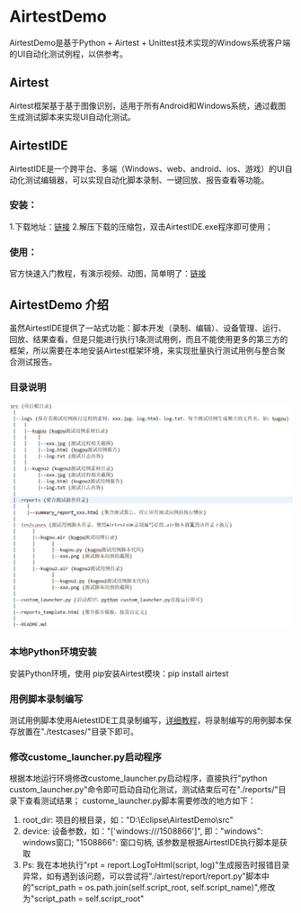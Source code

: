 # AirtestDemo

AirtestDemo是基于Python + Airtest + Unittest技术实现的Windows系统客户端的UI自动化测试例程，以供参考。

## Airtest
Airtest框架基于基于图像识别，适用于所有Android和Windows系统，通过截图生成测试脚本来实现UI自动化测试。

## AirtestIDE
AirtestIDE是一个跨平台、多端（Windows、web、android、ios、游戏）的UI自动化测试编辑器，可以实现自动化脚本录制、一键回放、报告查看等功能。
### 安装：
  1.下载地址：[链接](http://airtest.netease.com/changelog.html)
  2.解压下载的压缩包，双击AirtestIDE.exe程序即可使用；
    
  
### 使用：
官方快速入门教程，有演示视频、动图，简单明了：[链接](http://airtest.netease.com/tutorial/Tutorial.html)

## AirtestDemo 介绍

虽然AirtestIDE提供了一站式功能：脚本开发（录制、编辑）、设备管理、运行、回放、结果查看，但是只能进行执行1条测试用例，而且不能使用更多的第三方的框架，所以需要在本地安装Airtest框架环境，来实现批量执行测试用例与整合聚合测试报告。

### 目录说明
![Image text](https://github.com/Wingoc/AirtestDemo/blob/master/tree.png)

### 本地Python环境安装
安装Python环境，使用 pip安装Airtest模块：pip install airtest

### 用例脚本录制编写
测试用例脚本使用AietestIDE工具录制编写，[详细教程](http://airtest.netease.com/docs/docs_AirtestIDE-zh_CN/3_record_script/0_script_faq.html)，将录制编写的用例脚本保存放置在"./testcases/"目录下即可。

### 修改custome_launcher.py启动程序
根据本地运行环境修改custome_launcher.py启动程序，直接执行"python custom_launcher.py"命令即可启动自动化测试，测试结束后可在"./reports/"目录下查看测试结果；
custome_launcher.py脚本需要修改的地方如下：
  1. root_dir: 项目的根目录，如："D:\\Eclipse\\AirtestDemo\\src"
  2. device: 设备参数，如："['windows:///1508866']", 即："windows": windows窗口; "1508866": 窗口句柄, 该参数是根据AirtestIDE执行脚本是获取
  3. Ps: 我在本地执行"rpt = report.LogToHtml(script, log)"生成报告时报错目录异常，如有遇到该问题，可以尝试将"./airtest/report/report.py"脚本中的"script_path = os.path.join(self.script_root, self.script_name)",修改为"script_path = self.script_root"
  
















